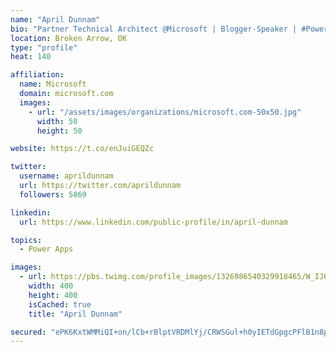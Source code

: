 ```yaml
---
name: "April Dunnam"
bio: "Partner Technical Architect @Microsoft | Blogger-Speaker | #PowerApps, #PowerAutomate, #Office365, #SharePoint | #WIT | #Karaoke Queen"
location: Broken Arrow, OK
type: "profile"
heat: 140

affiliation:
  name: Microsoft
  domain: microsoft.com
  images:
    - url: "/assets/images/organizations/microsoft.com-50x50.jpg"
      width: 50
      height: 50

website: https://t.co/enJuiGEQZc

twitter:
  username: aprildunnam
  url: https://twitter.com/aprildunnam
  followers: 5869

linkedin:
  url: https://www.linkedin.com/public-profile/in/april-dunnam

topics:
  - Power Apps

images:
  - url: https://pbs.twimg.com/profile_images/1326986540329918465/W_IJ6Ih2_400x400.jpg
    width: 400
    height: 400
    isCached: true
    title: "April Dunnam"

secured: "ePK6KxtWMMiQI+on/lCb+rBlptVRDMlYj/CRWSGul+h0yIETdGpgcPFlB1n8prL1MIyEL8p2UZNwEjxMZNOZLXqCw+MyxJTJUqO9dysHue3eajcxxIBZEYJqQse/T0AxYOSy/YbBtpYEqSA3sfz1SE6DkCmCRkvX6dhMzlShIRie8ru0VcaTrwAIsTu8D1izIE4ukHUgGUjm+sjSfcqBr+9BnUTGtbCixWzwsNw8Bfd8B8ZO/HCGL9+Tu+8stMpgUkgCALVVFfYcM61ZhOi3k13oHEmcBUMwAGZpNxVopi1mO1zZ6PvzRnxggJPSFRv0CFZf/DdWheXt4XNZNdx4olnuuj+0fi87Ex070bi7tbJ3UgSdFtV7lf/mr8Uis3V50qmPeCAecuEEkN+RyaUlwn8RLZrYgj41tFQWF1hRx3U=;8krCPxa9SmH1bxK+J5+fDw=="
---
```


